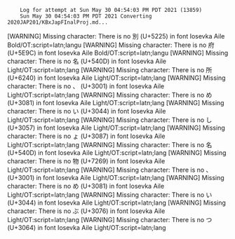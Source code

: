         Log for attempt at Sun May 30 04:54:03 PM PDT 2021 (13859)
        Sun May 30 04:54:03 PM PDT 2021 Converting 2020JAP201/KBxJapFInalProj.md...
[WARNING] Missing character: There is no 別 (U+5225) in font Iosevka Aile Bold/OT:script=latn;langu
[WARNING] Missing character: There is no 府 (U+5E9C) in font Iosevka Aile Bold/OT:script=latn;langu
[WARNING] Missing character: There is no 名 (U+540D) in font Iosevka Aile Light/OT:script=latn;lang
[WARNING] Missing character: There is no 所 (U+6240) in font Iosevka Aile Light/OT:script=latn;lang
[WARNING] Missing character: There is no 、 (U+3001) in font Iosevka Aile Light/OT:script=latn;lang
[WARNING] Missing character: There is no め (U+3081) in font Iosevka Aile Light/OT:script=latn;lang
[WARNING] Missing character: There is no い (U+3044) in font Iosevka Aile Light/OT:script=latn;lang
[WARNING] Missing character: There is no し (U+3057) in font Iosevka Aile Light/OT:script=latn;lang
[WARNING] Missing character: There is no ょ (U+3087) in font Iosevka Aile Light/OT:script=latn;lang
[WARNING] Missing character: There is no 名 (U+540D) in font Iosevka Aile Light/OT:script=latn;lang
[WARNING] Missing character: There is no 物 (U+7269) in font Iosevka Aile Light/OT:script=latn;lang
[WARNING] Missing character: There is no 、 (U+3001) in font Iosevka Aile Light/OT:script=latn;lang
[WARNING] Missing character: There is no め (U+3081) in font Iosevka Aile Light/OT:script=latn;lang
[WARNING] Missing character: There is no い (U+3044) in font Iosevka Aile Light/OT:script=latn;lang
[WARNING] Missing character: There is no ぶ (U+3076) in font Iosevka Aile Light/OT:script=latn;lang
[WARNING] Missing character: There is no つ (U+3064) in font Iosevka Aile Light/OT:script=latn;lang
